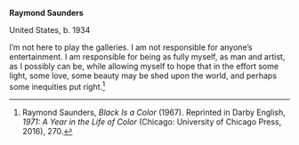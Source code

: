 **Raymond Saunders**

United States, b. 1934

I’m not here to play the galleries. I am not responsible for anyone’s entertainment. I am responsible for being as fully myself, as man and artist, as I possibly can be, while allowing myself to hope that in the effort some light, some love, some beauty may be shed upon the world, and perhaps some inequities put right.[^1]

[^1]: Raymond Saunders, *Black Is a Color* (1967). Reprinted in Darby English, *1971: A Year in the Life of Color* (Chicago: University of Chicago Press, 2016), 270.
